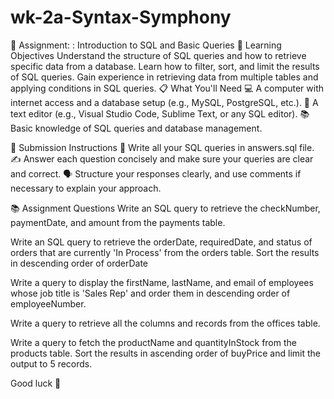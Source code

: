# wk-2a-Syntax-Symphony
📝 Assignment: : Introduction to SQL and Basic Queries
🎯 Learning Objectives
Understand the structure of SQL queries and how to retrieve specific data from a database.
Learn how to filter, sort, and limit the results of SQL queries.
Gain experience in retrieving data from multiple tables and applying conditions in SQL queries.
📋 What You'll Need
💻 A computer with internet access and a database setup (e.g., MySQL, PostgreSQL, etc.).
📝 A text editor (e.g., Visual Studio Code, Sublime Text, or any SQL editor).
📚 Basic knowledge of SQL queries and database management.

📝 Submission Instructions
📂 Write all your SQL queries in answers.sql file.
✍️ Answer each question concisely and make sure your queries are clear and correct.
🗣️ Structure your responses clearly, and use comments if necessary to explain your approach.

📚 Assignment Questions
Write an SQL query to retrieve the checkNumber, paymentDate, and amount from the payments table.

Write an SQL query to retrieve the orderDate, requiredDate, and status of orders that are currently 'In Process' from the orders table. Sort the results in descending order of orderDate

Write a query to display the firstName, lastName, and email of employees whose job title is 'Sales Rep' and order them in descending order of employeeNumber.

Write a query to retrieve all the columns and records from the offices table.

Write a query to fetch the productName and quantityInStock from the products table. Sort the results in ascending order of buyPrice and limit the output to 5 records.

Good luck 🚀

